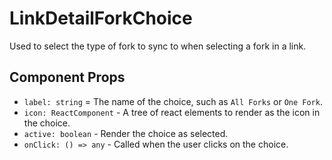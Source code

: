 # LinkDetailForkChoice
Used to select the type of fork to sync to when selecting a fork in a link.

## Component Props
- `label: string` = The name of the choice, such as `All Forks` or `One Fork`.
- `icon: ReactComponent` - A tree of react elements to render as the icon in the choice.
- `active: boolean` - Render the choice as selected.
- `onClick: () => any` - Called when the user clicks on the choice.
